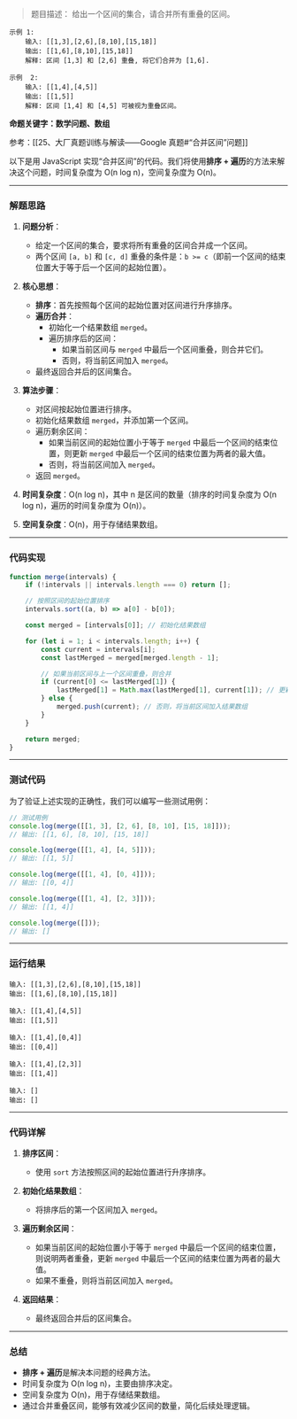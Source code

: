 
> 题目描述：
> 	给出一个区间的集合，请合并所有重叠的区间。

```
示例 1:  
 	输入: [[1,3],[2,6],[8,10],[15,18]]  
 	输出: [[1,6],[8,10],[15,18]]  
 	解释: 区间 [1,3] 和 [2,6] 重叠, 将它们合并为 [1,6].
```

```
示例  2:  
 	输入: [[1,4],[4,5]]  
 	输出: [[1,5]]  
 	解释: 区间 [1,4] 和 [4,5] 可被视为重叠区间。
```

**命题关键字：数学问题、数组**

参考：[[25、大厂真题训练与解读——Google 真题#“合并区间”问题]]


以下是用 JavaScript 实现“合并区间”的代码。我们将使用**排序 + 遍历**的方法来解决这个问题，时间复杂度为 O(n log n)，空间复杂度为 O(n)。

---

### 解题思路

1. **问题分析**：
   - 给定一个区间的集合，要求将所有重叠的区间合并成一个区间。
   - 两个区间 `[a, b]` 和 `[c, d]` 重叠的条件是：`b >= c`（即前一个区间的结束位置大于等于后一个区间的起始位置）。

2. **核心思想**：
   - **排序**：首先按照每个区间的起始位置对区间进行升序排序。
   - **遍历合并**：
     - 初始化一个结果数组 `merged`。
     - 遍历排序后的区间：
       - 如果当前区间与 `merged` 中最后一个区间重叠，则合并它们。
       - 否则，将当前区间加入 `merged`。
   - 最终返回合并后的区间集合。

3. **算法步骤**：
   - 对区间按起始位置进行排序。
   - 初始化结果数组 `merged`，并添加第一个区间。
   - 遍历剩余区间：
     - 如果当前区间的起始位置小于等于 `merged` 中最后一个区间的结束位置，则更新 `merged` 中最后一个区间的结束位置为两者的最大值。
     - 否则，将当前区间加入 `merged`。
   - 返回 `merged`。

4. **时间复杂度**：O(n log n)，其中 n 是区间的数量（排序的时间复杂度为 O(n log n)，遍历的时间复杂度为 O(n)）。
5. **空间复杂度**：O(n)，用于存储结果数组。

---

### 代码实现

```javascript
function merge(intervals) {
    if (!intervals || intervals.length === 0) return [];

    // 按照区间的起始位置排序
    intervals.sort((a, b) => a[0] - b[0]);

    const merged = [intervals[0]]; // 初始化结果数组

    for (let i = 1; i < intervals.length; i++) {
        const current = intervals[i];
        const lastMerged = merged[merged.length - 1];

        // 如果当前区间与上一个区间重叠，则合并
        if (current[0] <= lastMerged[1]) {
            lastMerged[1] = Math.max(lastMerged[1], current[1]); // 更新结束位置
        } else {
            merged.push(current); // 否则，将当前区间加入结果数组
        }
    }

    return merged;
}
```

---

### 测试代码

为了验证上述实现的正确性，我们可以编写一些测试用例：

```javascript
// 测试用例
console.log(merge([[1, 3], [2, 6], [8, 10], [15, 18]]));
// 输出: [[1, 6], [8, 10], [15, 18]]

console.log(merge([[1, 4], [4, 5]]));
// 输出: [[1, 5]]

console.log(merge([[1, 4], [0, 4]]));
// 输出: [[0, 4]]

console.log(merge([[1, 4], [2, 3]]));
// 输出: [[1, 4]]

console.log(merge([]));
// 输出: []
```

---

### 运行结果

```plaintext
输入: [[1,3],[2,6],[8,10],[15,18]]
输出: [[1,6],[8,10],[15,18]]
```

```plaintext
输入: [[1,4],[4,5]]
输出: [[1,5]]
```

```plaintext
输入: [[1,4],[0,4]]
输出: [[0,4]]
```

```plaintext
输入: [[1,4],[2,3]]
输出: [[1,4]]
```

```plaintext
输入: []
输出: []
```

---

### 代码详解

1. **排序区间**：
   - 使用 `sort` 方法按照区间的起始位置进行升序排序。

2. **初始化结果数组**：
   - 将排序后的第一个区间加入 `merged`。

3. **遍历剩余区间**：
   - 如果当前区间的起始位置小于等于 `merged` 中最后一个区间的结束位置，则说明两者重叠，更新 `merged` 中最后一个区间的结束位置为两者的最大值。
   - 如果不重叠，则将当前区间加入 `merged`。

4. **返回结果**：
   - 最终返回合并后的区间集合。

---

### 总结

- **排序 + 遍历**是解决本问题的经典方法。
- 时间复杂度为 O(n log n)，主要由排序决定。
- 空间复杂度为 O(n)，用于存储结果数组。
- 通过合并重叠区间，能够有效减少区间的数量，简化后续处理逻辑。